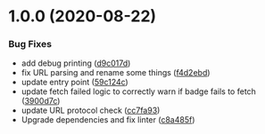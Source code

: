 # 1.0.0 (2020-08-22)


### Bug Fixes

* add debug printing ([d9c017d](https://github.com/prototypicalpro/compile-badges-action/commit/d9c017d3f6ab1292ee55a36117e6f361693903af))
* fix URL parsing and rename some things ([f4d2ebd](https://github.com/prototypicalpro/compile-badges-action/commit/f4d2ebd9679a3b561792f25d884e1c68f45646ed))
* update entry point ([59c124c](https://github.com/prototypicalpro/compile-badges-action/commit/59c124c5ec7aa2799b5d1b8654e1d40a70852cad))
* update fetch failed logic to correctly warn if badge fails to fetch ([3900d7c](https://github.com/prototypicalpro/compile-badges-action/commit/3900d7c25f49be186b68c1898ea9ed43d08f26f4))
* update URL protocol check ([cc7fa93](https://github.com/prototypicalpro/compile-badges-action/commit/cc7fa935cf2c054187d9b822cd0a89a04a044367))
* Upgrade dependencies and fix linter ([c8a485f](https://github.com/prototypicalpro/compile-badges-action/commit/c8a485f4a9acf21acfe8127c64a446a2258d4fd2))
